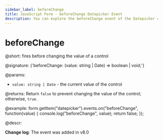 ```yaml
---
sidebar_label: beforeChange
title: JavaScript Form - beforeChange Datepicker Event 
description: You can explore the beforeChange event of the Datepicker control of Form in the documentation of the DHTMLX JavaScript UI library. Browse developer guides and API reference, try out code examples and live demos, and download a free 30-day evaluation version of DHTMLX Suite.
---
```


# beforeChange

@short: fires before changing the value of a control

@signature: {'beforeChange: (value: string | Date) => boolean | void;'}

@params:
- `value: string | Date` - the current value of the control

@returns:
Return `false` to prevent changing the value of the control; otherwise, `true`.

@example:
form.getItem("datepicker").events.on("beforeChange", function(value) {
    console.log("beforeChange", value);
    return false;
});

@descr:

**Change log**: The event was added in v8.0
